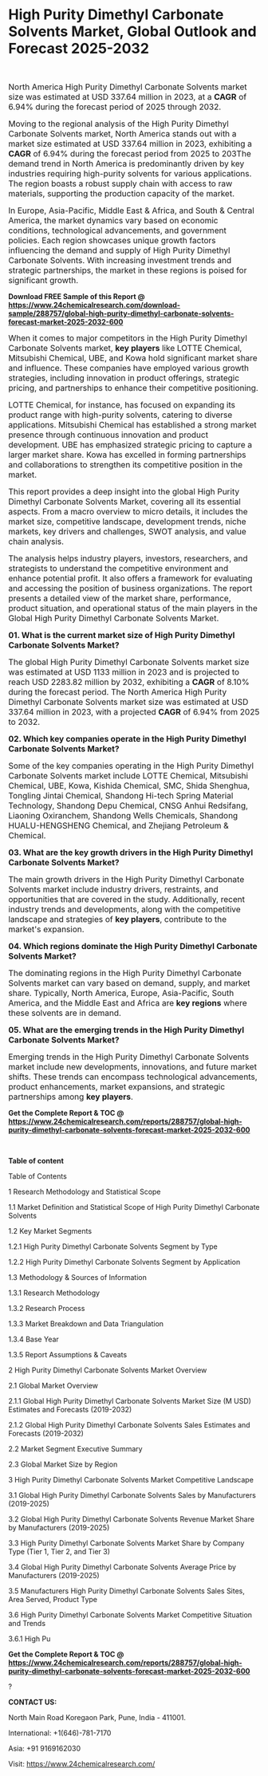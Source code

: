 <h1>High Purity Dimethyl Carbonate Solvents Market, Global Outlook and Forecast 2025-2032</h1><br/><p><span style="font-size:16px">North America High Purity Dimethyl Carbonate Solvents market size was estimated at USD 337.64 million in 2023, at a <strong>CAGR</strong> of 6.94% during the forecast period of 2025 through 2032.</span></p>
 
 
 
 <p><span style="font-size:16px">Moving to the regional analysis of the High Purity Dimethyl Carbonate Solvents market, North America stands out with a market size estimated at USD 337.64 million in 2023, exhibiting a <strong>CAGR</strong> of 6.94% during the forecast period from 2025 to 203The demand trend in North America is predominantly driven by key industries requiring high-purity solvents for various applications. The region boasts a robust supply chain with access to raw materials, supporting the production capacity of the market.</span></p>
 
 
 
 <p><span style="font-size:16px">In Europe, Asia-Pacific, Middle East & Africa, and South & Central America, the market dynamics vary based on economic conditions, technological advancements, and government policies. Each region showcases unique growth factors influencing the demand and supply of High Purity Dimethyl Carbonate Solvents. With increasing investment trends and strategic partnerships, the market in these regions is poised for significant growth.</span></p>
 
 
 
 <div><b>Download FREE Sample of this Report @ <a href="https://www.24chemicalresearch.com/download-sample/288757/global-high-purity-dimethyl-carbonate-solvents-forecast-market-2025-2032-600">https://www.24chemicalresearch.com/download-sample/288757/global-high-purity-dimethyl-carbonate-solvents-forecast-market-2025-2032-600</a></b></div>
 
 
 
 <p><span style="font-size:16px">When it comes to major competitors in the High Purity Dimethyl Carbonate Solvents market, <strong>key players</strong> like LOTTE Chemical, Mitsubishi Chemical, UBE, and Kowa hold significant market share and influence. These companies have employed various growth strategies, including innovation in product offerings, strategic pricing, and partnerships to enhance their competitive positioning.</span></p>
 
 
 
 <p><span style="font-size:16px">LOTTE Chemical, for instance, has focused on expanding its product range with high-purity solvents, catering to diverse applications. Mitsubishi Chemical has established a strong market presence through continuous innovation and product development. UBE has emphasized strategic pricing to capture a larger market share. Kowa has excelled in forming partnerships and collaborations to strengthen its competitive position in the market.</span></p>
 
 
 
 <p><span style="font-size:16px">This report provides a deep insight into the global High Purity Dimethyl Carbonate Solvents Market, covering all its essential aspects. From a macro overview to micro details, it includes the market size, competitive landscape, development trends, niche markets, key drivers and challenges, SWOT analysis, and value chain analysis.</span></p>
 
 
 
 <p><span style="font-size:16px">The analysis helps industry players, investors, researchers, and strategists to understand the competitive environment and enhance potential profit. It also offers a framework for evaluating and accessing the position of business organizations. The report presents a detailed view of the market share, performance, product situation, and operational status of the main players in the Global High Purity Dimethyl Carbonate Solvents Market.</span></p>
 
 
 
 <p><span style="font-size:16px"><strong>01. What is the current market size of High Purity Dimethyl Carbonate Solvents Market?</strong></span></p>
 
 
 
 <p><span style="font-size:16px">The global High Purity Dimethyl Carbonate Solvents market size was estimated at USD 1133 million in 2023 and is projected to reach USD 2283.82 million by 2032, exhibiting a <strong>CAGR</strong> of 8.10% during the forecast period. The North America High Purity Dimethyl Carbonate Solvents market size was estimated at USD 337.64 million in 2023, with a projected <strong>CAGR</strong> of 6.94% from 2025 to 2032.</span></p>
 
 
 
 <p><span style="font-size:16px"><strong>02. Which key companies operate in the High Purity Dimethyl Carbonate Solvents Market?</strong></span></p>
 
 
 
 <p><span style="font-size:16px">Some of the key companies operating in the High Purity Dimethyl Carbonate Solvents market include LOTTE Chemical, Mitsubishi Chemical, UBE, Kowa, Kishida Chemical, SMC, Shida Shenghua, Tongling Jintai Chemical, Shandong Hi-tech Spring Material Technology, Shandong Depu Chemical, CNSG Anhui Redsifang, Liaoning Oxiranchem, Shandong Wells Chemicals, Shandong HUALU-HENGSHENG Chemical, and Zhejiang Petroleum & Chemical.</span></p>
 
 
 
 <p><span style="font-size:16px"><strong>03. What are the key growth drivers in the High Purity Dimethyl Carbonate Solvents Market?</strong></span></p>
 
 
 
 <p><span style="font-size:16px">The main growth drivers in the High Purity Dimethyl Carbonate Solvents market include industry drivers, restraints, and opportunities that are covered in the study. Additionally, recent industry trends and developments, along with the competitive landscape and strategies of <strong>key players</strong>, contribute to the market&#39;s expansion.</span></p>
 
 
 
 <p><span style="font-size:16px"><strong>04. Which regions dominate the High Purity Dimethyl Carbonate Solvents Market?</strong></span></p>
 
 
 
 <p><span style="font-size:16px">The dominating regions in the High Purity Dimethyl Carbonate Solvents market can vary based on demand, supply, and market share. Typically, North America, Europe, Asia-Pacific, South America, and the Middle East and Africa are <strong>key regions</strong> where these solvents are in demand.</span></p>
 
 
 
 <p><span style="font-size:16px"><strong>05. What are the emerging trends in the High Purity Dimethyl Carbonate Solvents Market?</strong></span></p>
 
 
 
 <p><span style="font-size:16px">Emerging trends in the High Purity Dimethyl Carbonate Solvents market include new developments, innovations, and future market shifts. These trends can encompass technological advancements, product enhancements, market expansions, and strategic partnerships among <strong>key players</strong>.</span></p>
 
 
 
 <div><b>Get the Complete Report & TOC @ <a href="https://www.24chemicalresearch.com/reports/288757/global-high-purity-dimethyl-carbonate-solvents-forecast-market-2025-2032-600">https://www.24chemicalresearch.com/reports/288757/global-high-purity-dimethyl-carbonate-solvents-forecast-market-2025-2032-600</a></b></div>
 
 
 
 <p><br />
 
 <b>Table of content</b></p>
 
 
 
 <p>Table of Contents<br />
 
 1 Research Methodology and Statistical Scope<br />
 
 1.1 Market Definition and Statistical Scope of High Purity Dimethyl Carbonate Solvents<br />
 
 1.2 Key Market Segments<br />
 
 1.2.1 High Purity Dimethyl Carbonate Solvents Segment by Type<br />
 
 1.2.2 High Purity Dimethyl Carbonate Solvents Segment by Application<br />
 
 1.3 Methodology & Sources of Information<br />
 
 1.3.1 Research Methodology<br />
 
 1.3.2 Research Process<br />
 
 1.3.3 Market Breakdown and Data Triangulation<br />
 
 1.3.4 Base Year<br />
 
 1.3.5 Report Assumptions & Caveats<br />
 
 2 High Purity Dimethyl Carbonate Solvents Market Overview<br />
 
 2.1 Global Market Overview<br />
 
 2.1.1 Global High Purity Dimethyl Carbonate Solvents Market Size (M USD) Estimates and Forecasts (2019-2032)<br />
 
 2.1.2 Global High Purity Dimethyl Carbonate Solvents Sales Estimates and Forecasts (2019-2032)<br />
 
 2.2 Market Segment Executive Summary<br />
 
 2.3 Global Market Size by Region<br />
 
 3 High Purity Dimethyl Carbonate Solvents Market Competitive Landscape<br />
 
 3.1 Global High Purity Dimethyl Carbonate Solvents Sales by Manufacturers (2019-2025)<br />
 
 3.2 Global High Purity Dimethyl Carbonate Solvents Revenue Market Share by Manufacturers (2019-2025)<br />
 
 3.3 High Purity Dimethyl Carbonate Solvents Market Share by Company Type (Tier 1, Tier 2, and Tier 3)<br />
 
 3.4 Global High Purity Dimethyl Carbonate Solvents Average Price by Manufacturers (2019-2025)<br />
 
 3.5 Manufacturers High Purity Dimethyl Carbonate Solvents Sales Sites, Area Served, Product Type<br />
 
 3.6 High Purity Dimethyl Carbonate Solvents Market Competitive Situation and Trends<br />
 
 3.6.1 High Pu</p>
 
 
 
 <div><b>Get the Complete Report & TOC @ <a href="https://www.24chemicalresearch.com/reports/288757/global-high-purity-dimethyl-carbonate-solvents-forecast-market-2025-2032-600">https://www.24chemicalresearch.com/reports/288757/global-high-purity-dimethyl-carbonate-solvents-forecast-market-2025-2032-600</a></b></div>
 
 
 
 <p>? </p>
 
 
 
 <p><b>CONTACT US:</b><br />
 
 North Main Road Koregaon Park, Pune, India - 411001.<br />
 
 International: +1(646)-781-7170<br />
 
 Asia: +91 9169162030<br />
 
 Visit: <a href="https://www.24chemicalresearch.com/">https://www.24chemicalresearch.com/</a></p>